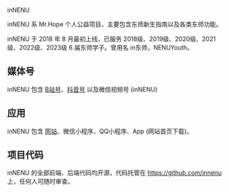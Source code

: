 inNENU

inNENU 系 Mr.Hope 个人公益项目，主要包含东师新生指南以及各类东师功能。

inNENU 于 2018 年 8 月最初上线，已服务 2018级、2019级、2020级、2021级、2022级、2023级 6 届东师学子。曾用名 in东师，NENUYouth。

## 媒体号

inNENU 包含 [B站号](https://space.bilibili.com/34022713)、[抖音号](https://www.douyin.com/user/MS4wLjABAAAAPAcFHk63XQu1lXzE1T1aW0QoOs1Upg6aQxT5kFoZJ6a4VqVWx0pEd26Exn-4FnDb) 以及微信视频号 (inNENU)

## 应用

inNENU 包含 [网站](https://innenu.com)、微信小程序、QQ小程序、App (网站首页下载)。

## 项目代码

inNENU 的全部前端、后端代码均开源，代码托管在 <https://github.com/innenu> 上，任何人可随时审查。
